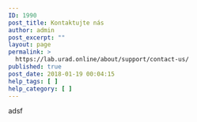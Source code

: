 ```yaml
---
ID: 1990
post_title: Kontaktujte nás
author: admin
post_excerpt: ""
layout: page
permalink: >
  https://lab.urad.online/about/support/contact-us/
published: true
post_date: 2018-01-19 00:04:15
help_tags: [ ]
help_category: [ ]
---
```

adsf